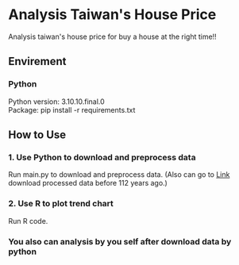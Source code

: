 # Analysis Taiwan's House Price

Analysis taiwan's house price for buy a house at the right time!!

## Envirement

### Python

Python version: 3.10.10.final.0  
Package: pip install -r requirements.txt

## How to Use

### 1. Use Python to download and preprocess data

Run main.py to download and preprocess data. (Also can go to [Link](https://huggingface.co/datasets/SunnyWenwen/taiwan_house_price_data/tree/main) download processed data before 112 years ago.)


### 2. Use R to plot trend chart

Run R code.

### You also can analysis by you self after download data by python
